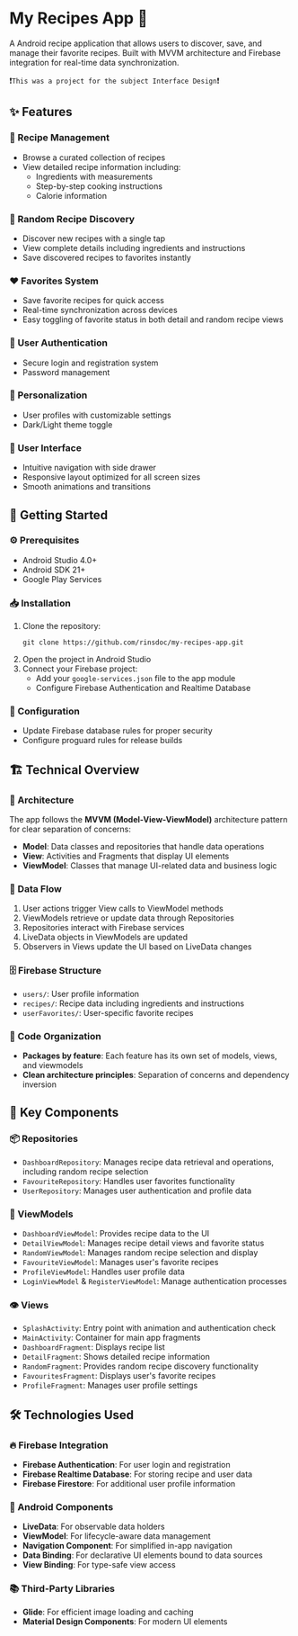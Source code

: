 # My Recipes App 🍳

A Android recipe application that allows users to discover, save, and manage their favorite recipes. Built with MVVM architecture and Firebase integration for real-time data synchronization.

❗`This was a project for the subject Interface Design`❗

## ✨ Features

### 🥗 Recipe Management
- Browse a curated collection of recipes
- View detailed recipe information including:
  - Ingredients with measurements
  - Step-by-step cooking instructions
  - Calorie information

### 🎲 Random Recipe Discovery
- Discover new recipes with a single tap
- View complete details including ingredients and instructions
- Save discovered recipes to favorites instantly

### ❤️ Favorites System
- Save favorite recipes for quick access
- Real-time synchronization across devices
- Easy toggling of favorite status in both detail and random recipe views

### 🔐 User Authentication
- Secure login and registration system
- Password management

### 🎯 Personalization
- User profiles with customizable settings
- Dark/Light theme toggle

### 📱 User Interface
- Intuitive navigation with side drawer
- Responsive layout optimized for all screen sizes
- Smooth animations and transitions

## 🚀 Getting Started

### ⚙️ Prerequisites
- Android Studio 4.0+
- Android SDK 21+
- Google Play Services

### 📥 Installation
1. Clone the repository:
   ```
   git clone https://github.com/rinsdoc/my-recipes-app.git
   ```
2. Open the project in Android Studio
3. Connect your Firebase project:
   - Add your `google-services.json` file to the app module
   - Configure Firebase Authentication and Realtime Database

### 🔧 Configuration
- Update Firebase database rules for proper security
- Configure proguard rules for release builds

## 🏗️ Technical Overview

### 📐 Architecture
The app follows the **MVVM (Model-View-ViewModel)** architecture pattern for clear separation of concerns:
- **Model**: Data classes and repositories that handle data operations
- **View**: Activities and Fragments that display UI elements
- **ViewModel**: Classes that manage UI-related data and business logic

### 🔄 Data Flow
1. User actions trigger View calls to ViewModel methods
2. ViewModels retrieve or update data through Repositories
3. Repositories interact with Firebase services
4. LiveData objects in ViewModels are updated
5. Observers in Views update the UI based on LiveData changes

### 🗄️ Firebase Structure
- `users/`: User profile information
- `recipes/`: Recipe data including ingredients and instructions
- `userFavorites/`: User-specific favorite recipes

### 📂 Code Organization
- **Packages by feature**: Each feature has its own set of models, views, and viewmodels
- **Clean architecture principles**: Separation of concerns and dependency inversion

## 🧩 Key Components

### 📦 Repositories
- `DashboardRepository`: Manages recipe data retrieval and operations, including random recipe selection
- `FavouriteRepository`: Handles user favorites functionality
- `UserRepository`: Manages user authentication and profile data

### 🧠 ViewModels
- `DashboardViewModel`: Provides recipe data to the UI
- `DetailViewModel`: Manages recipe detail views and favorite status
- `RandomViewModel`: Manages random recipe selection and display
- `FavouriteViewModel`: Manages user's favorite recipes
- `ProfileViewModel`: Handles user profile data
- `LoginViewModel` & `RegisterViewModel`: Manage authentication processes

### 👁️ Views
- `SplashActivity`: Entry point with animation and authentication check
- `MainActivity`: Container for main app fragments
- `DashboardFragment`: Displays recipe list
- `DetailFragment`: Shows detailed recipe information
- `RandomFragment`: Provides random recipe discovery functionality
- `FavouritesFragment`: Displays user's favorite recipes
- `ProfileFragment`: Manages user profile settings

## 🛠️ Technologies Used

### 🔥 Firebase Integration
- **Firebase Authentication**: For user login and registration
- **Firebase Realtime Database**: For storing recipe and user data
- **Firebase Firestore**: For additional user profile information

### 🤖 Android Components
- **LiveData**: For observable data holders
- **ViewModel**: For lifecycle-aware data management
- **Navigation Component**: For simplified in-app navigation
- **Data Binding**: For declarative UI elements bound to data sources
- **View Binding**: For type-safe view access

### 📚 Third-Party Libraries
- **Glide**: For efficient image loading and caching
- **Material Design Components**: For modern UI elements

